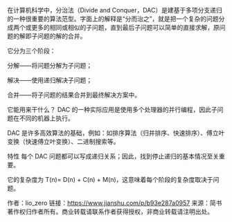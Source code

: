 在计算机科学中，分治法（Divide and Conquer，DAC）是建基于多项分支递归的一种很重要的算法范型。字面上的解释是“分而治之”，就是把一个复杂的问题分成两个或更多的相同或相似的子问题，直到最后子问题可以简单的直接求解，原问题的解即子问题的解的合并。

它分为三个阶段：

分解——将问题分解为子问题；

解决——使用递归解决子问题；

合并——将子问题的结果合并到最终解决方案中。

它能用来干什么？
DAC 的一种实际应用是使用多个处理器的并行编程，因此子问题在不同的机器上执行。

DAC 是许多高效算法的基础，例如：如排序算法（归并排序、快速排序）、傅立叶变换（快速傅立叶变换）、二进制搜索等。

特性
每个 DAC 问题都可以写成递归关系；因此，找到停止递归的基本情况至关重要。

它的复杂度为 T(n)= D(n) + C(n) + M(n)，这意味着每个阶段的复杂度取决于问题。

作者：lio_zero
链接：https://www.jianshu.com/p/b93e287a0957
来源：简书
著作权归作者所有。商业转载请联系作者获得授权，非商业转载请注明出处。